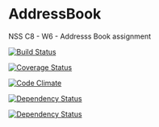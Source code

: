 # AddressBook
NSS C8 - W6 - Addresss Book assignment

[![Build Status](https://travis-ci.org/complikatyed/AddressBook.svg?branch=master)](https://travis-ci.org/complikatyed/AddressBook)

[![Coverage Status](https://coveralls.io/repos/complikatyed/AddressBook/badge.svg?branch=master)](https://coveralls.io/r/complikatyed/AddressBook?branch=master)

[![Code Climate](https://codeclimate.com/github/complikatyed/AddressBook/badges/gpa.svg)](https://codeclimate.com/github/complikatyed/AddressBook)

[![Dependency Status](https://www.versioneye.com/user/projects/54d94153c1bbbda01300018c/badge.svg?style=flat)](https://www.versioneye.com/user/projects/54d94153c1bbbda01300018c)

[![Dependency Status](https:`//www.versioneye.com/user/projects/54d94157c1bbbd9bd70001c5/badge.svg?style=flat)](https://www.versioneye.com/user/projects/54d94157c1bbbd9bd70001c5)
